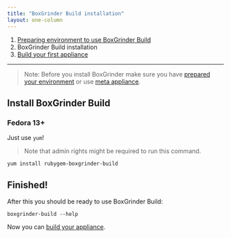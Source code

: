 ```yaml
---
title: "BoxGrinder Build installation"
layout: one-column
---
```


1. [Preparing environment to use BoxGrinder Build][prepare]
2. BoxGrinder Build installation
3. [Build your first appliance][build]

***

> Note: Before you install BoxGrinder make sure you have [prepared your environment][prepare] or use [meta appliance][meta].

## Install BoxGrinder Build

### Fedora 13+

Just use `yum`!

> Note that admin rights might be required to run this command.

    yum install rubygem-boxgrinder-build

## Finished!

After this you should be ready to use BoxGrinder Build:

    boxgrinder-build --help

Now you can [build your appliance][build].

[meta]: /tutorials/boxgrinder-build-meta-appliance
[plugins]: /tutorials/boxgrinder-build-plugins

[prepare]: /tutorials/boxgrinder-build-quick-start/preparing-environment
[install]: /tutorials/boxgrinder-build-quick-start/installation
[build]: /tutorials/boxgrinder-build-quick-start/build-your-first-appliance

